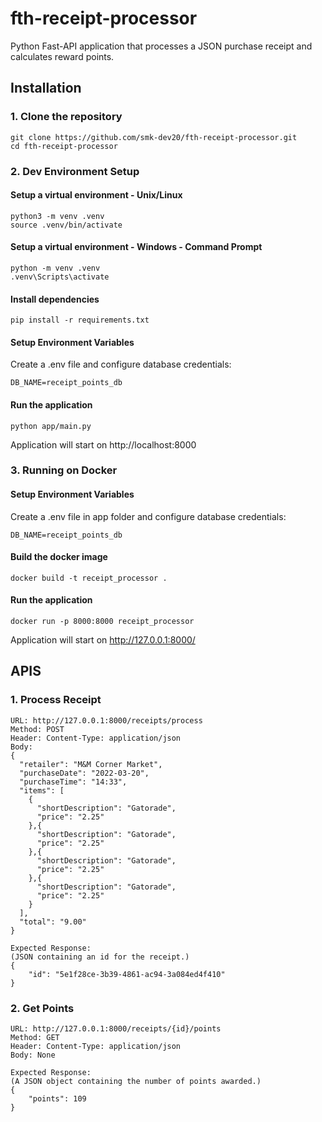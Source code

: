# fth-receipt-processor
Python Fast-API application that processes a JSON purchase receipt and calculates reward points.

## Installation

### 1. Clone the repository
```
git clone https://github.com/smk-dev20/fth-receipt-processor.git
cd fth-receipt-processor
```
### 2. Dev Environment Setup
#### Setup a virtual environment - Unix/Linux
```
python3 -m venv .venv
source .venv/bin/activate
```

#### Setup a virtual environment - Windows - Command Prompt
```
python -m venv .venv
.venv\Scripts\activate
```

#### Install dependencies
```
pip install -r requirements.txt
```

#### Setup Environment Variables
Create a .env file and configure database credentials:
```
DB_NAME=receipt_points_db
```

#### Run the application
```
python app/main.py
```

Application will start on http://localhost:8000

### 3. Running on Docker
#### Setup Environment Variables
Create a .env file in app folder and configure database credentials:
```
DB_NAME=receipt_points_db
```

#### Build the docker image
```
docker build -t receipt_processor .
```

#### Run the application
```
docker run -p 8000:8000 receipt_processor
```
Application will start on http://127.0.0.1:8000/

## APIS

### 1. Process Receipt
```
URL: http://127.0.0.1:8000/receipts/process
Method: POST
Header: Content-Type: application/json
Body:
{
  "retailer": "M&M Corner Market",
  "purchaseDate": "2022-03-20",
  "purchaseTime": "14:33",
  "items": [
    {
      "shortDescription": "Gatorade",
      "price": "2.25"
    },{
      "shortDescription": "Gatorade",
      "price": "2.25"
    },{
      "shortDescription": "Gatorade",
      "price": "2.25"
    },{
      "shortDescription": "Gatorade",
      "price": "2.25"
    }
  ],
  "total": "9.00"
}

Expected Response:
(JSON containing an id for the receipt.)
{
    "id": "5e1f28ce-3b39-4861-ac94-3a084ed4f410"
}
```

### 2. Get Points
```
URL: http://127.0.0.1:8000/receipts/{id}/points
Method: GET
Header: Content-Type: application/json
Body: None

Expected Response:
(A JSON object containing the number of points awarded.)
{
    "points": 109
}

```


